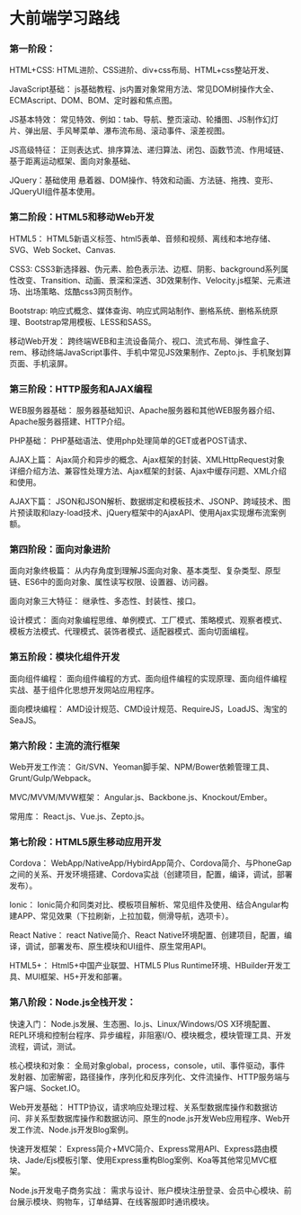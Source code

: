 # 大前端学习路线

### 第一阶段：

HTML+CSS:
HTML进阶、CSS进阶、div+css布局、HTML+css整站开发、

JavaScript基础：
js基础教程、js内置对象常用方法、常见DOM树操作大全、ECMAscript、DOM、BOM、定时器和焦点图。

JS基本特效：
常见特效、例如：tab、导航、整页滚动、轮播图、JS制作幻灯片、弹出层、手风琴菜单、瀑布流布局、滚动事件、滚差视图。

JS高级特征：
正则表达式、排序算法、递归算法、闭包、函数节流、作用域链、基于距离运动框架、面向对象基础、

JQuery：基础使用
悬着器、DOM操作、特效和动画、方法链、拖拽、变形、JQueryUI组件基本使用。

### 第二阶段：HTML5和移动Web开发

HTML5：
HTML5新语义标签、html5表单、音频和视频、离线和本地存储、SVG、Web Socket、Canvas.

CSS3:
CSS3新选择器、伪元素、脸色表示法、边框、阴影、background系列属性改变、Transition、动画、景深和深透、3D效果制作、Velocity.js框架、元素进场、出场策略、炫酷css3网页制作。

Bootstrap:
响应式概念、媒体查询、响应式网站制作、删格系统、删格系统原理、Bootstrap常用模板、LESS和SASS。

移动Web开发：
跨终端WEB和主流设备简介、视口、流式布局、弹性盒子、rem、移动终端JavaScript事件、手机中常见JS效果制作、Zepto.js、手机聚划算页面、手机滚屏。

### 第三阶段：HTTP服务和AJAX编程

WEB服务器基础：
服务器基础知识、Apache服务器和其他WEB服务器介绍、Apache服务器搭建、HTTP介绍。

PHP基础：
PHP基础语法、使用php处理简单的GET或者POST请求、

AJAX上篇：
Ajax简介和异步的概念、Ajax框架的封装、XMLHttpRequest对象详细介绍方法、兼容性处理方法、Ajax框架的封装、Ajax中缓存问题、XML介绍和使用。

AJAX下篇：
JSON和JSON解析、数据绑定和模板技术、JSONP、跨域技术、图片预读取和lazy-load技术、jQuery框架中的AjaxAPI、使用Ajax实现爆布流案例额。

### 第四阶段：面向对象进阶

面向对象终极篇：
从内存角度到理解JS面向对象、基本类型、复杂类型、原型链、ES6中的面向对象、属性读写权限、设置器、访问器。

面向对象三大特征：
继承性、多态性、封装性、接口。

设计模式：
面向对象编程思维、单例模式、工厂模式、策略模式、观察者模式、模板方法模式、代理模式、装饰者模式、适配器模式、面向切面编程。


### 第五阶段：模块化组件开发

面向组件编程：
面向组件编程的方式、面向组件编程的实现原理、面向组件编程实战、基于组件化思想开发网站应用程序。

面向模块编程：
AMD设计规范、CMD设计规范、RequireJS，LoadJS、淘宝的SeaJS。

### 第六阶段：主流的流行框架

Web开发工作流：
Git/SVN、Yeoman脚手架、NPM/Bower依赖管理工具、Grunt/Gulp/Webpack。

MVC/MVVM/MVW框架：
Angular.js、Backbone.js、Knockout/Ember。

常用库：
React.js、Vue.js、Zepto.js。

### 第七阶段：HTML5原生移动应用开发

Cordova：
WebApp/NativeApp/HybirdApp简介、Cordova简介、与PhoneGap之间的关系、开发环境搭建、Cordova实战（创建项目，配置，编译，调试，部署发布）。

Ionic：
Ionic简介和同类对比、模板项目解析、常见组件及使用、结合Angular构建APP、常见效果（下拉刷新，上拉加载，侧滑导航，选项卡）。

React Native：
react Native简介、React Native环境配置、创建项目，配置，编译，调试，部署发布、原生模块和UI组件、原生常用API。

HTML5+：
Html5+中国产业联盟、HTML5 Plus Runtime环境、HBuilder开发工具、MUI框架、H5+开发和部署。

### 第八阶段：Node.js全栈开发：

快速入门：
Node.js发展、生态圈、Io.js、Linux/Windows/OS X环境配置、REPL环境和控制台程序、异步编程，非阻塞I/O、模块概念，模块管理工具、开发流程，调试，测试。

核心模块和对象：
全局对象global，process，console，util、事件驱动，事件发射器、加密解密，路径操作，序列化和反序列化、文件流操作、HTTP服务端与客户端、Socket.IO。

Web开发基础：
HTTP协议，请求响应处理过程、关系型数据库操作和数据访问、非关系型数据库操作和数据访问、原生的node.js开发Web应用程序、Web开发工作流、Node.js开发Blog案例。

快速开发框架：
Express简介+MVC简介、Express常用API、Express路由模块、Jade/Ejs模板引擎、使用Express重构Blog案例、Koa等其他常见MVC框架。

Node.js开发电子商务实战：
需求与设计、账户模块注册登录、会员中心模块、前台展示模块、购物车，订单结算、在线客服即时通讯模块。
